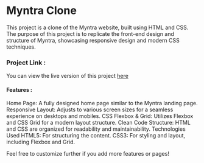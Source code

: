 <h1>Myntra Clone</h1>
<p>This project is a clone of the Myntra website, built using HTML and CSS. The purpose of this project is to replicate the front-end design and structure of Myntra, showcasing responsive design and modern CSS techniques.</p>

<h3>
  Project Link :
</h3>
<p>You can view the live version of this project <a href="https://kruppatel31.github.io/Myntra/">here</a></p>

<h4>Features : </h4>
<p>Home Page: A fully designed home page similar to the Myntra landing page.
Responsive Layout: Adjusts to various screen sizes for a seamless experience on desktops and mobiles.
CSS Flexbox & Grid: Utilizes Flexbox and CSS Grid for a modern layout structure.
Clean Code Structure: HTML and CSS are organized for readability and maintainability.
Technologies Used
HTML5: For structuring the content.
CSS3: For styling and layout, including Flexbox and Grid.</p>

Feel free to customize further if you add more features or pages!
